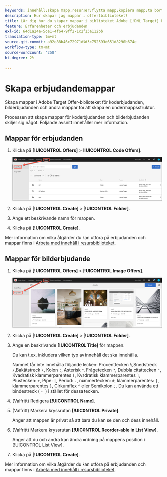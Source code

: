 ```yaml
---
keywords: innehåll;skapa mapp;resurser;flytta mapp;kopiera mapp;ta bort mapp;hämta mapp;hämta mapp
description: Hur skapar jag mappar i offertbiblioteket?
title: Lär dig hur du skapar mappar i biblioteket Adobe [!DNL Target] Erbjuder för kod och bilderbjudanden samt andra mappar.
feature: Erfarenheter och erbjudanden
exl-id: 64d1a24a-5ce1-4f64-9ff2-1c2f13a112bb
translation-type: tm+mt
source-git-commit: a92e88b46c72971d5d3c752593d651d8290b674e
workflow-type: tm+mt
source-wordcount: '258'
ht-degree: 2%

---
```


# Skapa erbjudandemappar

Skapa mappar i Adobe Target Offer-biblioteket för koderbjudanden, bilderbjudanden och andra mappar för att skapa en undermappsstruktur.

Processen att skapa mappar för koderbjudanden och bilderbjudanden skiljer sig något. Följande avsnitt innehåller mer information.

## Mappar för erbjudanden

1. Klicka på **[!UICONTROL Offers]** > **[!UICONTROL Code Offers]**.

   ![Fliken Koderbjudanden](/help/c-experiences/c-manage-content/assets/code-offers-tab.png)

1. Klicka på **[!UICONTROL Create]** > **[!UICONTROL Folder]**.

1. Ange ett beskrivande namn för mappen.

1. Klicka på **[!UICONTROL Create]**.

Mer information om vilka åtgärder du kan utföra på erbjudanden och mappar finns i [Arbeta med innehåll i resursbiblioteket](/help/c-experiences/c-manage-content/assets-working.md).

## Mappar för bilderbjudande

1. Klicka på **[!UICONTROL Offers]** > **[!UICONTROL Image Offers]**.

   ![Fliken Bilderbjudanden](/help/c-experiences/c-manage-content/assets/image-offers-tab.png)

1. Klicka på **[!UICONTROL Create]** > **[!UICONTROL Folder]**.
1. Ange en beskrivande **[!UICONTROL Title]** för mappen.

   Du kan t.ex. inkludera vilken typ av innehåll det ska innehålla.

   Namnet får inte innehålla följande tecken: Procenttecken `%`,Snedstreck `/`,Bakåtstreck `\`, Kolon `:`, Asterisk `*`, Frågetecken `?`, Dubbla citattecken `"`, Kvadratisk klammerparentes `[`, Kvadratisk klammerparentes `]`, Plustecken: `+`, Pipe: `|`, Period: `.`, nummertecken: `#`, klammerparentes: `{`, klammerparentes `}`, Cirkumflex `^` eller Semikolon `;`. Du kan använda ett bindestreck ( `- `) i stället för dessa tecken.

1. (Valfritt) Redigera **[!UICONTROL Name]**.
1. (Valfritt) Markera kryssrutan **[!UICONTROL Private]**.

   Anger att mappen är privat så att bara du kan se den och dess innehåll.

1. (Valfritt) Markera kryssrutan **[!UICONTROL Reorder-able in List View]**.

   Anger att du och andra kan ändra ordning på mappens position i [!UICONTROL List View].

1. Klicka på **[!UICONTROL Create]**.

Mer information om vilka åtgärder du kan utföra på erbjudanden och mappar finns i [Arbeta med innehåll i resursbiblioteket](/help/c-experiences/c-manage-content/assets-working.md).

